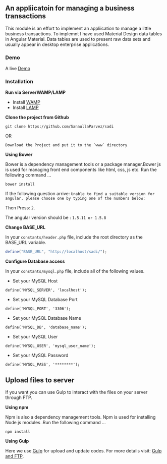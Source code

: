 ## An appliicatoin for managing a business transactions
This module is an effort to implement an appliication to manage a little business transactions. To implemnt I have used Material Design data tables in Angular Material. Data tables are used to present raw data sets and usually appear in desktop enterprise applications.

### Demo
A live [Demo](http://jamiakarimia-khalpar.netne.net)

### Installation
__Run via ServerWAMP/LAMP__
* Install [WAMP](http://www.developerdrive.com/2011/08/installing-and-configuring-a-wamp-server-on-your-computer/)
* Install [LAMP](https://www.digitalocean.com/community/tutorials/how-to-install-linux-apache-mysql-php-lamp-stack-on-ubuntu-14-04)

__Clone the project from Github__
```
git clone https://github.com/SanaullaParvez/sadi
```
OR
```
Download the Project and put it to the `www` directory
```
__Using Bower__

Bower is a dependency management tools or a package manager.Bower js is used for managing front end components like html, css, js etc. Run the following command ...
```
bower install
```
If the following question arrive: `Unable to find a suitable version for angular, please choose one by typing one of the numbers below:`

Then Press: `2`.

The angular version should be : `1.5.11 or 1.5.8`

__Change BASE_URL__

In your `constants/header.php` file, include the root directory as the BASE_URL variable.
```javascript
define("BASE_URL", "http://localhost/sadi/");
```
__Configure Database access__

In your `constants/mysql.php` file, include all of the following values.

* Set your MySQL Host
```
define('MYSQL_SERVER', 'localhost');
```
* Set your MySQL Database Port
```
define('MYSQL_PORT', '3306');
```
* Set your MySQL Database Name
``` 
define('MYSQL_DB', 'database_name');
```
* Set your MySQL User
```
define('MYSQL_USER', 'mysql_user_name');
```
* Set your MySQL Password
```
define('MYSQL_PASS', '********');
```

## Upload files to server
If you want you can use Gulp to interact with the files on your server through FTP.

__Using npm__

Npm is also a dependency management tools. Npm is used for installing Node js modules .Run the following command ...
```
npm install
```
__Using Gulp__

Here we use [Gulp](http://brandonclapp.com/what-is-gulp-js-and-why-use-it/) for upload and update codes.
For more details visit: [Gulp and FTP](http://loige.co/gulp-and-ftp-update-a-website-on-the-fly/).